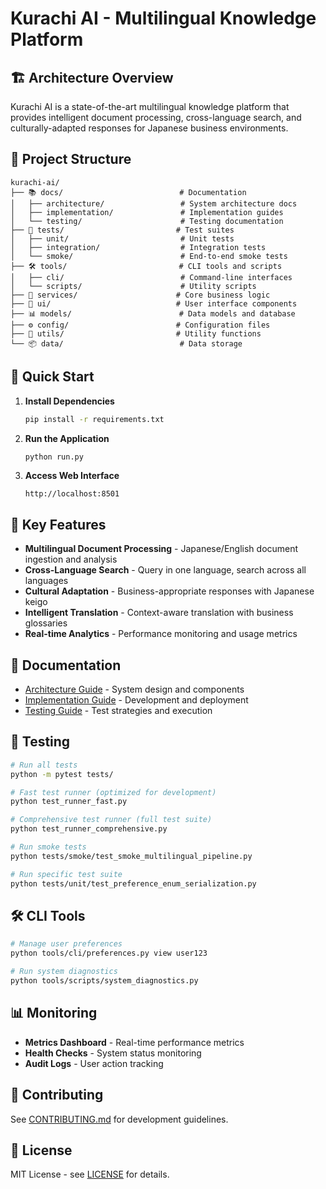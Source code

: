 # Kurachi AI - Multilingual Knowledge Platform

## 🏗️ Architecture Overview

Kurachi AI is a state-of-the-art multilingual knowledge platform that provides intelligent document processing, cross-language search, and culturally-adapted responses for Japanese business environments.

## 📁 Project Structure

```
kurachi-ai/
├── 📚 docs/                          # Documentation
│   ├── architecture/                 # System architecture docs
│   ├── implementation/               # Implementation guides
│   └── testing/                      # Testing documentation
├── 🧪 tests/                         # Test suites
│   ├── unit/                         # Unit tests
│   ├── integration/                  # Integration tests
│   └── smoke/                        # End-to-end smoke tests
├── 🛠️ tools/                         # CLI tools and scripts
│   ├── cli/                          # Command-line interfaces
│   └── scripts/                      # Utility scripts
├── 🔧 services/                      # Core business logic
├── 🎨 ui/                            # User interface components
├── 📊 models/                        # Data models and database
├── ⚙️ config/                        # Configuration files
├── 🔌 utils/                         # Utility functions
└── 📦 data/                          # Data storage
```

## 🚀 Quick Start

1. **Install Dependencies**
   ```bash
   pip install -r requirements.txt
   ```

2. **Run the Application**
   ```bash
   python run.py
   ```

3. **Access Web Interface**
   ```
   http://localhost:8501
   ```

## 🌟 Key Features

- **Multilingual Document Processing** - Japanese/English document ingestion and analysis
- **Cross-Language Search** - Query in one language, search across all languages
- **Cultural Adaptation** - Business-appropriate responses with Japanese keigo
- **Intelligent Translation** - Context-aware translation with business glossaries
- **Real-time Analytics** - Performance monitoring and usage metrics

## 📖 Documentation

- [Architecture Guide](architecture/) - System design and components
- [Implementation Guide](implementation/) - Development and deployment
- [Testing Guide](testing/) - Test strategies and execution

## 🧪 Testing

```bash
# Run all tests
python -m pytest tests/

# Fast test runner (optimized for development)
python test_runner_fast.py

# Comprehensive test runner (full test suite)
python test_runner_comprehensive.py

# Run smoke tests
python tests/smoke/test_smoke_multilingual_pipeline.py

# Run specific test suite
python tests/unit/test_preference_enum_serialization.py
```

## 🛠️ CLI Tools

```bash
# Manage user preferences
python tools/cli/preferences.py view user123

# Run system diagnostics
python tools/scripts/system_diagnostics.py
```

## 📊 Monitoring

- **Metrics Dashboard** - Real-time performance metrics
- **Health Checks** - System status monitoring
- **Audit Logs** - User action tracking

## 🤝 Contributing

See [CONTRIBUTING.md](CONTRIBUTING.md) for development guidelines.

## 📄 License

MIT License - see [LICENSE](LICENSE) for details.